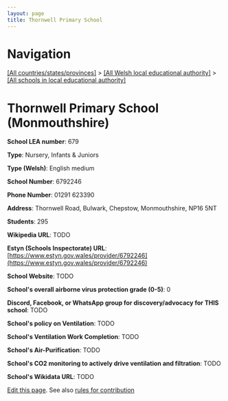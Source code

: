```yaml
---
layout: page
title: Thornwell Primary School
---
```

# Navigation

[[All countries/states/provinces]](../../..) > [[All Welsh local educational authority]](../..) > [[All schools in local educational authority]](..)

# Thornwell Primary School (Monmouthshire)

**School LEA number**: 679

**Type**: Nursery, Infants & Juniors

**Type (Welsh)**: English medium

**School Number**: 6792246

**Phone Number**: 01291 623390

**Address**: Thornwell Road, Bulwark, Chepstow, Monmouthshire, NP16 5NT

**Students**: 295

**Wikipedia URL**: TODO

**Estyn (Schools Inspectorate) URL**: [https://www.estyn.gov.wales/provider/6792246](https://www.estyn.gov.wales/provider/6792246)

**School Website**: TODO

**School's overall airborne virus protection grade (0-5)**: 0

**Discord, Facebook, or WhatsApp group for discovery/advocacy for THIS school**: TODO

**School's policy on Ventilation**: TODO

**School's Ventilation Work Completion**: TODO

**School's Air-Purification**: TODO

**School's CO2 monitoring to actively drive ventilation and filtration**: TODO

**School's Wikidata URL**: TODO




[Edit this page](https://github.com/ventilate-schools/Wales/edit/prif/./Monmouthshire/Thornwell_Primary_School.md). See also [rules for contribution](../../../contribution-rules/)